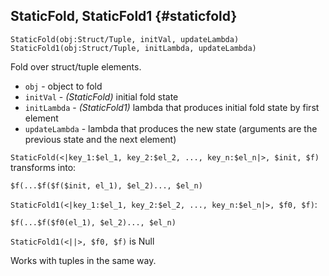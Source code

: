 ## StaticFold, StaticFold1 {#staticfold}

```
StaticFold(obj:Struct/Tuple, initVal, updateLambda)
StaticFold1(obj:Struct/Tuple, initLambda, updateLambda)
```

Fold over struct/tuple elements.

- `obj` - object to fold
- `initVal` - _(StaticFold)_ initial fold state
- `initLambda` - _(StaticFold1)_ lambda that produces initial fold state by first element
- `updateLambda` - lambda that produces the new state (arguments are the previous state and the next element)


`StaticFold(<|key_1:$el_1, key_2:$el_2, ..., key_n:$el_n|>, $init, $f)` transforms into:
```yql
$f(...$f($f($init, el_1), $el_2)..., $el_n)

```
`StaticFold1(<|key_1:$el_1, key_2:$el_2, ..., key_n:$el_n|>, $f0, $f)`:
```yql
$f(...$f($f0(el_1), $el_2)..., $el_n)

```
`StaticFold1(<||>, $f0, $f)` is Null

Works with tuples in the same way.